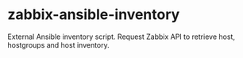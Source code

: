 # zabbix-ansible-inventory
 External Ansible inventory script. Request Zabbix API to retrieve host, hostgroups and host inventory.
